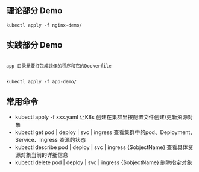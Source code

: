 ## 理论部分 Demo

```shell
kubectl apply -f nginx-demo/
```

## 实践部分 Demo

```shell

app 目录是要打包成镜像的程序和它的Dockerfile


kubectl apply -f app-demo/
```


##  常用命令

- kubectl apply -f  xxx.yaml 让K8s 创建在集群里按配置文件创建/更新资源对象
- kubectl get pod  | deploy | svc | ingress   查看集群中的pod、Deployment、Service、Ingress 资源的状态
- kubectl describe pod | deploy | svc | ingress  {$objectName} 查看具体资源对象当前的详细信息
- kubectl delete pod | deploy | svc | ingress  {$objectName} 删除指定对象